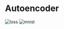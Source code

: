 # Autoencoder

![loss](https://user-images.githubusercontent.com/67979833/86985967-7a3c1300-c160-11ea-8ae2-9be29a5d2724.png)
![mnist](https://user-images.githubusercontent.com/67979833/86987893-1536ec00-c165-11ea-8d4f-f6b19d2ae488.png)
